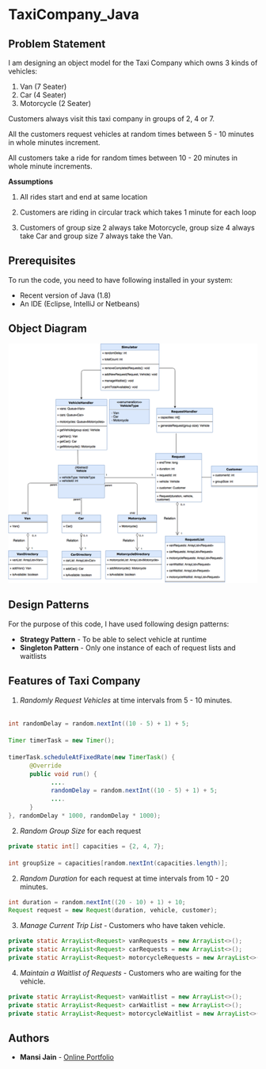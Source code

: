 # TaxiCompany_Java

## Problem Statement

I am designing an object model for the Taxi Company which owns 3 kinds of vehicles:

1. Van (7 Seater)
2. Car (4 Seater)
3. Motorcycle (2 Seater)

Customers always visit this taxi company in groups of 2, 4 or 7.

All the customers request vehicles at random times between 5 - 10 minutes in whole minutes increment.

All customers take a ride for random times between 10 - 20 minutes in whole minute increments.

**Assumptions**

1. All rides start and end at same location

2. Customers are riding in circular track which takes 1 minute for each loop

3. Customers of group size 2 always take Motorcycle, group size 4 always take Car and group size 7 always take the Van.

## Prerequisites

To run the code, you need to have following installed in your system:

* Recent version of Java (1.8)
* An IDE (Eclipse, IntelliJ or Netbeans)

## Object Diagram
![Object_Diagram](/resources/ObjectDiagram.png "Object Diagram")

## Design Patterns

For the purpose of this code, I have used following design patterns:

* **Strategy Pattern** - To be able to select vehicle at runtime
* **Singleton Pattern** - Only one instance of each of request lists and waitlists

## Features of Taxi Company

1. *Randomly Request Vehicles* at time intervals from 5 - 10 minutes.

```java

int randomDelay = random.nextInt((10 - 5) + 1) + 5;

Timer timerTask = new Timer();

timerTask.scheduleAtFixedRate(new TimerTask() {
      @Override
      public void run() {
            ....
            randomDelay = random.nextInt((10 - 5) + 1) + 5;
            ....
      }
}, randomDelay * 1000, randomDelay * 1000);

```

2. *Random Group Size* for each request

```java
private static int[] capacities = {2, 4, 7};

int groupSize = capacities[random.nextInt(capacities.length)];
```

2. *Random Duration* for each request at time intervals from 10 - 20 minutes.

```java
int duration = random.nextInt((20 - 10) + 1) + 10;
Request request = new Request(duration, vehicle, customer);
```

3. *Manage Current Trip List* - Customers who have taken vehicle.

```java
private static ArrayList<Request> vanRequests = new ArrayList<>();
private static ArrayList<Request> carRequests = new ArrayList<>();
private static ArrayList<Request> motorcycleRequests = new ArrayList<>();
```

4. *Maintain a Waitlist of Requests* - Customers who are waiting for the vehicle.

```java
private static ArrayList<Request> vanWaitlist = new ArrayList<>();
private static ArrayList<Request> carWaitlist = new ArrayList<>();
private static ArrayList<Request> motorcycleWaitlist = new ArrayList<>();
```

## Authors

* **Mansi Jain** - [Online Portfolio](https://jainmansi.com)
